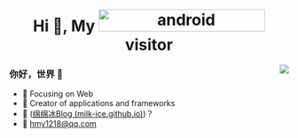 <h1 align="center">Hi 👋, My <img src="https://profile-counter.glitch.me/Milk-Ice/count.svg" alt="android" width="300" height="40"/> visitor </h1>

<img align="right" src="https://github-readme-stats.vercel.app/api?username=Milk-Ice&show_icons=true&icon_color=CE1D2D&text_color=718096&bg_color=ffffff&hide_title=true" />

### 你好，世界 👋

- :orange_book: Focusing on Web
- :hammer: Creator of applications and frameworks
- :ram: ([绵绵冰Blog (milk-ice.github.io)](https://milk-ice.github.io/))？
- :email: hmy1218@qq.com
